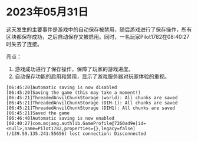 # 2023年05月31日
这天发生的主要事件是游戏中的自动保存被禁用，随后游戏进行了保存操作，所有区块都保存成功，之后自动保存又被启用。同时，一名玩家Pilot1782在08:40:27时失去了连接。

亮点：
1. 游戏成功进行了保存操作，保障了玩家的游戏进度。
2. 自动保存功能的启用和禁用，显示了游戏服务器对玩家体验的重视。
```
[06:45:20]Automatic saving is now disabled
[06:45:20]Saving the game (this may take a moment!)
[06:45:21]ThreadedAnvilChunkStorage (world): All chunks are saved
[06:45:21]ThreadedAnvilChunkStorage (DIM-1): All chunks are saved
[06:45:21]ThreadedAnvilChunkStorage (DIM1): All chunks are saved
[06:45:21]Saved the game
[06:46:40]Automatic saving is now enabled
[08:40:27]com.mojang.authlib.GameProfile@7260ad9e[id=<null>,name=Pilot1782,properties={},legacy=false] (/139.59.135.241:55656) lost connection: Disconnected
```
